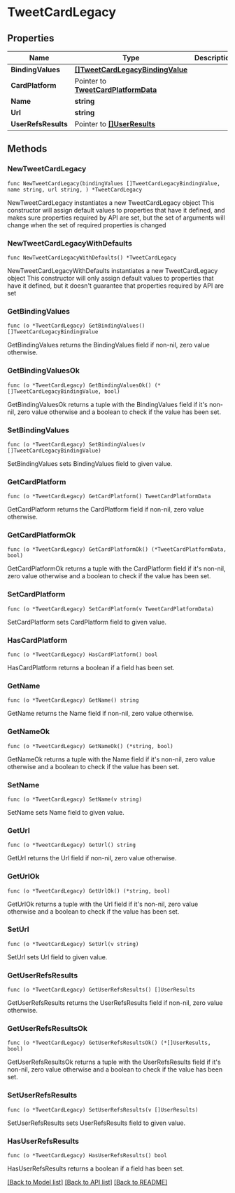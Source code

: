 # TweetCardLegacy

## Properties

Name | Type | Description | Notes
------------ | ------------- | ------------- | -------------
**BindingValues** | [**[]TweetCardLegacyBindingValue**](TweetCardLegacyBindingValue.md) |  | 
**CardPlatform** | Pointer to [**TweetCardPlatformData**](TweetCardPlatformData.md) |  | [optional] 
**Name** | **string** |  | 
**Url** | **string** |  | 
**UserRefsResults** | Pointer to [**[]UserResults**](UserResults.md) |  | [optional] 

## Methods

### NewTweetCardLegacy

`func NewTweetCardLegacy(bindingValues []TweetCardLegacyBindingValue, name string, url string, ) *TweetCardLegacy`

NewTweetCardLegacy instantiates a new TweetCardLegacy object
This constructor will assign default values to properties that have it defined,
and makes sure properties required by API are set, but the set of arguments
will change when the set of required properties is changed

### NewTweetCardLegacyWithDefaults

`func NewTweetCardLegacyWithDefaults() *TweetCardLegacy`

NewTweetCardLegacyWithDefaults instantiates a new TweetCardLegacy object
This constructor will only assign default values to properties that have it defined,
but it doesn't guarantee that properties required by API are set

### GetBindingValues

`func (o *TweetCardLegacy) GetBindingValues() []TweetCardLegacyBindingValue`

GetBindingValues returns the BindingValues field if non-nil, zero value otherwise.

### GetBindingValuesOk

`func (o *TweetCardLegacy) GetBindingValuesOk() (*[]TweetCardLegacyBindingValue, bool)`

GetBindingValuesOk returns a tuple with the BindingValues field if it's non-nil, zero value otherwise
and a boolean to check if the value has been set.

### SetBindingValues

`func (o *TweetCardLegacy) SetBindingValues(v []TweetCardLegacyBindingValue)`

SetBindingValues sets BindingValues field to given value.


### GetCardPlatform

`func (o *TweetCardLegacy) GetCardPlatform() TweetCardPlatformData`

GetCardPlatform returns the CardPlatform field if non-nil, zero value otherwise.

### GetCardPlatformOk

`func (o *TweetCardLegacy) GetCardPlatformOk() (*TweetCardPlatformData, bool)`

GetCardPlatformOk returns a tuple with the CardPlatform field if it's non-nil, zero value otherwise
and a boolean to check if the value has been set.

### SetCardPlatform

`func (o *TweetCardLegacy) SetCardPlatform(v TweetCardPlatformData)`

SetCardPlatform sets CardPlatform field to given value.

### HasCardPlatform

`func (o *TweetCardLegacy) HasCardPlatform() bool`

HasCardPlatform returns a boolean if a field has been set.

### GetName

`func (o *TweetCardLegacy) GetName() string`

GetName returns the Name field if non-nil, zero value otherwise.

### GetNameOk

`func (o *TweetCardLegacy) GetNameOk() (*string, bool)`

GetNameOk returns a tuple with the Name field if it's non-nil, zero value otherwise
and a boolean to check if the value has been set.

### SetName

`func (o *TweetCardLegacy) SetName(v string)`

SetName sets Name field to given value.


### GetUrl

`func (o *TweetCardLegacy) GetUrl() string`

GetUrl returns the Url field if non-nil, zero value otherwise.

### GetUrlOk

`func (o *TweetCardLegacy) GetUrlOk() (*string, bool)`

GetUrlOk returns a tuple with the Url field if it's non-nil, zero value otherwise
and a boolean to check if the value has been set.

### SetUrl

`func (o *TweetCardLegacy) SetUrl(v string)`

SetUrl sets Url field to given value.


### GetUserRefsResults

`func (o *TweetCardLegacy) GetUserRefsResults() []UserResults`

GetUserRefsResults returns the UserRefsResults field if non-nil, zero value otherwise.

### GetUserRefsResultsOk

`func (o *TweetCardLegacy) GetUserRefsResultsOk() (*[]UserResults, bool)`

GetUserRefsResultsOk returns a tuple with the UserRefsResults field if it's non-nil, zero value otherwise
and a boolean to check if the value has been set.

### SetUserRefsResults

`func (o *TweetCardLegacy) SetUserRefsResults(v []UserResults)`

SetUserRefsResults sets UserRefsResults field to given value.

### HasUserRefsResults

`func (o *TweetCardLegacy) HasUserRefsResults() bool`

HasUserRefsResults returns a boolean if a field has been set.


[[Back to Model list]](../README.md#documentation-for-models) [[Back to API list]](../README.md#documentation-for-api-endpoints) [[Back to README]](../README.md)


